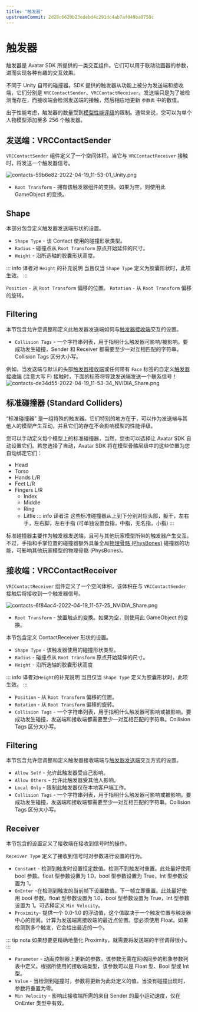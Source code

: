 ```yaml
---
title: "触发器"
upstreamCommit: 2d28c6620b23edebd4c291dc4ab7af049ba0758c
---
```


# 触发器

触发器是 Avatar SDK 所提供的一类交互组件。它们可以用于联动动画器的参数，进而实现各种有趣的交互效果。

不同于 Unity 自带的碰撞器，SDK 提供的触发器从功能上被分为发送端和接收端，它们分别是 `VRCContactSender`、`VRCContactReceiver`。发送端只是为了被检测而存在，而接收端会检测发送端的接触，然后相应地更新 `参数表` 中的数值。

出于性能考虑，触发器的数量受到[模型性能评级](/creators.vrchat.com/avatars/avatar-performance-ranking-system#pc-limits)的限制。通常来说，您可以为单个人物模型添加至多 256 个触发器。

## 发送端：VRCContactSender
 `VRCContactSender` 组件定义了一个空间体积，当它与 `VRCContactReceiver` 接触时，将发送一个触发器信号。
 
![contacts-59b6e82-2022-04-19_11-53-01_Unity.png](/creators.vrchat.com/images/avatars/contacts-59b6e82-2022-04-19_11-53-01_Unity.png)

- `Root Transform` - 拥有该触发器组件的变换。如果为空，则使用此 GameObject 的变换。

## Shape
本部分包含定义触发器发送端形状的设置。
- `Shape Type` - 该 Contact 使用的碰撞形状类型。
- `Radius` - 碰撞点从 `Root Transform` 原点开始延伸的尺寸。
- `Height` - 沿所选轴的胶囊形状高度。

::: info 译者对 `Height` 的补充说明
当且仅当 `Shape Type` 定义为胶囊形状时，此项生效。
:::

`Position` - 从 `Root Transform` 偏移的位置。
`Rotation` - 从 `Root Transform` 偏移的旋转。

## Filtering
本节包含允许您调整和定义此触发器发送端如何与[触发器接收端](/creators.vrchat.com/avatars/avatar-dynamics/contacts#VRCContactReceiver)交互的设置。

- `Collision Tags` - 一个字符串列表，用于指明什么触发器可影响/被影响。要成功发生碰撞，Sender 和 Receiver 都需要至少一对互相匹配的字符串。Collision Tags 区分大小写。

例如，当发送端与默认的头部[触发器接收端](/creators.vrchat.com/avatars/avatar-dynamics/contacts#VRCContactReceiver)或任何带有 `Face` 标签的自定义[触发器接收端](/creators.vrchat.com/avatars/avatar-dynamics/contacts#VRCContactReceiver) (注意大写 F) 接触时，下面的标签将导致发送端发送一个联系信号！
![contacts-de34d55-2022-04-19_11-53-34_NVIDIA_Share.png](/creators.vrchat.com/images/avatars/contacts-de34d55-2022-04-19_11-53-34_NVIDIA_Share.png)

## 标准碰撞器 (Standard Colliders)
“标准碰撞器” 是一组特殊的触发器。它们特别的地方在于，可以作为发送端与其他人的模型产生互动，并且它们的存在不会影响模型的性能评级。

您可以手动定义每个模型上的标准碰撞器，当然，您也可以选择让 Avatar SDK 自动设置它们。若您选择了自动，Avatar SDK 将在模型骨骼层级中的这些位置为您自动绑定它们：

- Head
- Torso
- Hands L/R
- Feet L/R
- Fingers L/R
  - Index
  - Middle
  - Ring
  - Little
  ::: info 译者注
  这些标准碰撞器从上到下分别对应头部，躯干，左右手，左右脚，左右手指 (可单独设置食指，中指，无名指，小指)
  :::

标准碰撞器主要作为触发器发送端，且可与其他玩家模型所带的触发器产生交互。不过，手指和手掌位置的碰撞器额外具备全局[物理骨骼 (PhysBones)](/creators.vrchat.com/avatars/avatar-dynamics/physbones) 碰撞器的功能，可影响其他玩家模型的物理骨骼 (PhysBones)。

## 接收端：VRCContactReceiver
`VRCContactReceiver` 组件定义了一个空间体积，该体积在与 `VRCContactSender` 接触后将接收到一个触发器信号。

![contacts-6f84ac4-2022-04-19_11-57-25_NVIDIA_Share.png](/creators.vrchat.com/images/avatars/contacts-6f84ac4-2022-04-19_11-57-25_NVIDIA_Share.png)

- `Root Transform` - 放置触点的变换。如果为空，则使用此 GameObject 的变换。

本节包含定义 ContactReceiver 形状的设置。
- `Shape Type` - 该触发器使用的碰撞形状类型。
- `Radius` - 碰撞点从 `Root Transform` 原点开始延伸的尺寸。
- `Height` - 沿所选轴的胶囊形状高度

::: info 译者对`Height`的补充说明
当且仅当 `Shape Type` 定义为胶囊形状时，此项生效。
:::

- `Position` - 从 `Root Transform` 偏移的位置。
- `Rotation` - 从 `Root Transform` 偏移的旋转。
- `Collision Tags` - 一个字符串列表，用于指明什么触发器可影响或被影响。要成功发生碰撞，发送端和接收端都需要至少一对互相匹配的字符串。Collision Tags 区分大小写。

## Filtering
本节包含允许您调整和定义触发器接收端端与[触发器发送端](/creators.vrchat.com/avatars/avatar-dynamics/contacts#VRCContactSender)交互方式的设置。

- `Allow Self` - 允许此触发器受自己影响。
- `Allow Others` - 允许此触发器受其他人影响。
- `Local Only` - 限制此触发器仅在本地客户端工作。
- `Collision Tags` - 一个字符串列表，用于指明什么触发器可影响或被影响。要成功发生碰撞，发送端和接收端都需要至少一对互相匹配的字符串。Collision Tags 区分大小写。

## Receiver
本节包含的设置定义了接收端在接收到信号时的操作。

`Receiver Type` 定义了接收到信号时对参数进行设置的行为。

-  `Constant` - 检测到触发时设置恒定数值。检测不到触发时重置。此处最好使用 bool 参数。float 型参数设置为 1.0，bool 型参数设置为 True，Int 型参数设置为 1。
- `OnEnter` -在检测到触发的当前帧下设置数值。下一帧立即重置。此处最好使用 bool 参数。float 型参数设置为 1.0，bool 型参数设置为 True，Int 型参数设置为 1。可选择定义 `Min Velocity`。
- `Proximity`- 提供一个 0.0-1.0 的浮动值，这个值取决于一个触发位置与触发器中心的距离。计算为发送端离接收端的最近点位置。您必须使用 Float。如果检测到多个触发，它会给出最近的一个。

::: tip note
如果想要更精确地量化 Proximity，就需要将发送端的半径调得很小。
:::

- `Parameter` - 动画控制器上更新的参数。该参数无需在网络同步的形象参数列表中定义。根据所使用的接收端类型，该参数可以是 Float 型、Bool 型或 Int 型。
- `Value` - 当检测到碰撞时，参数将更新为此处定义的值。当没有碰撞出现时，参数将重置为零。
- `Min Velocity` - 影响此接收端所需的来自 Sender 的最小运动速度，仅在 OnEnter 类型中有效。
